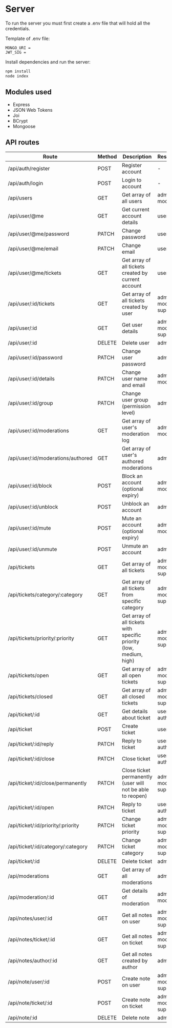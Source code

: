# Server
To run the server you must first create a .env file that will hold all the credentials.

Template of .env file:
```
MONGO_URI = 
JWT_SIG = 
```

Install dependencies and run the server:

```bash
npm install
node index
```

## Modules used
- Express
- JSON Web Tokens
- Joi
- BCrypt
- Mongoose

## API routes
Route | Method | Description | Restriction
--- | --- | --- | ---
/api/auth/register | POST | Register account | -
/api/auth/login | POST | Login to account | -
/api/users | GET | Get array of all users | admin, moderator
/api/user/@me | GET | Get current account details | user
/api/user/@me/password | PATCH | Change password | user
/api/user/@me/email | PATCH | Change email | user
/api/user/@me/tickets | GET | Get array of all tickets created by current account | user
/api/user/:id/tickets | GET | Get array of all tickets created by user | admin, moderator, support
/api/user/:id | GET | Get user details | admin, moderator, support
/api/user/:id | DELETE | Delete user | admin
/api/user/:id/password | PATCH | Change user password | admin
/api/user/:id/details | PATCH | Change user name and email | admin, moderator
/api/user/:id/group | PATCH | Change user group (permission level) | admin
/api/user/:id/moderations | GET | Get array of user's moderation log | admin, moderator
/api/user/:id/moderations/authored | GET | Get array of user's authored moderations | admin
/api/user/:id/block | POST | Block an account (optional expiry) | admin, moderator
/api/user/:id/unblock | POST | Unblock an account | admin
/api/user/:id/mute | POST | Mute an account (optional expiry) | admin, moderator
/api/user/:id/unmute | POST | Unmute an account | admin
/api/tickets | GET | Get array of all tickets | admin, moderator, support
/api/tickets/category/:category | GET | Get array of all tickets from specific category | admin, moderator, support
/api/tickets/priority/:priority | GET | Get array of all tickets with specific priority (low, medium, high) | admin, moderator, support
/api/tickets/open | GET | Get array of all open tickets | admin, moderator, support
/api/tickets/closed | GET | Get array of all closed tickets | admin, moderator, support
/api/ticket/:id | GET | Get details about ticket | user (if author)
/api/ticket | POST | Create ticket | user
/api/ticket/:id/reply | PATCH | Reply to ticket | user (if author)
/api/ticket/:id/close | PATCH | Close ticket | user (if author)
/api/ticket/:id/close/permanently | PATCH | Close ticket permanently (user will not be able to reopen) | admin, moderator, support
/api/ticket/:id/open | PATCH | Reply to ticket | user (if author)
/api/ticket/:id/priority/:priority | PATCH | Change ticket priority | admin, moderator, support
/api/ticket/:id/category/:category | PATCH | Change ticket category | admin, moderator, support
/api/ticket/:id | DELETE | Delete ticket | admin
/api/moderations | GET | Get array of all moderations | admin
/api/moderation/:id | GET | Get details of moderation | admin, moderator
/api/notes/user/:id | GET | Get all notes on user | admin, moderator, support
/api/notes/ticket/:id | GET | Get all notes on ticket | admin, moderator, support
/api/notes/author/:id | GET | Get all notes created by author | admin
/api/note/user/:id | POST | Create note on user | admin, moderator, support
/api/note/ticket/:id | POST | Create note on ticket | admin, moderator, support
/api/note/:id | DELETE | Delete note | admin